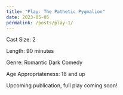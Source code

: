 ```yaml
---
title: "Play: The Pathetic Pygmalion"
date: 2023-05-05
permalink: /posts/play-1/
---
```


Cast Size: 2 

Length: 90 minutes 

Genre: Romantic Dark Comedy 

Age Appropriateness: 18 and up

Upcoming publication, full play coming soon!
